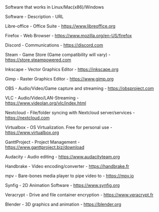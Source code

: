 Software that works in Linux/Mac(x86)/Windows

Software - Description - URL

Libre-office - Office Suite - https://www.libreoffice.org

Firefox - Web Browser - https://www.mozilla.org/en-US/firefox

Discord - Communications - https://discord.com

Steam - Game Store (Game compatibility will vary) - https://store.steampowered.com

Inkscape - Vector Graphics Editor - https://inkscape.org

Gimp - Raster Graphics Editor - https://www.gimp.org

OBS - Audio/Video/Game capture and streaming - https://obsproject.com

VLC - Audio/Video/LAN-Streaming - https://www.videolan.org/vlc/index.html

Nextcloud - File/folder syncing with Nextcloud server/services - https://nextcloud.com

Virtualbox - OS Virtualization. Free for personal use - https://www.virtualbox.org

GanttProject - Project Management - https://www.ganttproject.biz/download

Audacity - Audio editing - https://www.audacityteam.org

Handbrake - Video encoding/converter - https://handbrake.fr

mpv - Bare-bones media player to pipe video to - https://mpv.io

Synfig - 2D Animation Software - https://www.synfig.org

Veracrypt - Drive and file container encryption - https://www.veracrypt.fr

Blender - 3D graphics and animation - https://blender.org
